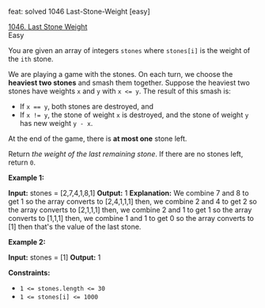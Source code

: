feat: solved 1046 Last-Stone-Weight [easy]

[1046.  Last Stone Weight](https://leetcode.com/problems/last-stone-weight/)  
Easy

You are given an array of integers  `stones`  where  `stones[i]`  is the weight of the  `ith`  stone.

We are playing a game with the stones. On each turn, we choose the  **heaviest two stones**  and smash them together. Suppose the heaviest two stones have weights  `x`  and  `y`  with  `x <= y`. The result of this smash is:

-   If  `x == y`, both stones are destroyed, and
-   If  `x != y`, the stone of weight  `x`  is destroyed, and the stone of weight  `y`  has new weight  `y - x`.

At the end of the game, there is  **at most one**  stone left.

Return  _the weight of the last remaining stone_. If there are no stones left, return  `0`.

**Example 1:**

**Input:** stones = [2,7,4,1,8,1]
**Output:** 1
**Explanation:**
We combine 7 and 8 to get 1 so the array converts to [2,4,1,1,1] then,
we combine 2 and 4 to get 2 so the array converts to [2,1,1,1] then,
we combine 2 and 1 to get 1 so the array converts to [1,1,1] then,
we combine 1 and 1 to get 0 so the array converts to [1] then that's the value of the last stone.

**Example 2:**

**Input:** stones = [1]
**Output:** 1

**Constraints:**

-   `1 <= stones.length <= 30`
-   `1 <= stones[i] <= 1000`